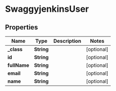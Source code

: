 
# SwaggyjenkinsUser

## Properties
Name | Type | Description | Notes
------------ | ------------- | ------------- | -------------
**_class** | **String** |  |  [optional]
**id** | **String** |  |  [optional]
**fullName** | **String** |  |  [optional]
**email** | **String** |  |  [optional]
**name** | **String** |  |  [optional]




